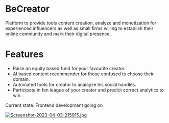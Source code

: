 # BeCreator
Platform to provide tools content creation, analyze and monetization for experienced influencers as well as small firms willing to establish their online community and mark their digital presence.

# Features 
* Raise an equity based fund for your favourite creator.
* AI based content recommender for those confused to choose their domain.
* Automated tools for creator to analayze his social handles.
* Participate in fan league  of your creator and predict correct analytics to win .

Current state: Frontend development going on

[![Screenshot-2023-04-03-215915.jpg](https://i.postimg.cc/zDg1Fp7g/Screenshot-2023-04-03-215915.jpg)](https://postimg.cc/V5mTYq3f)
